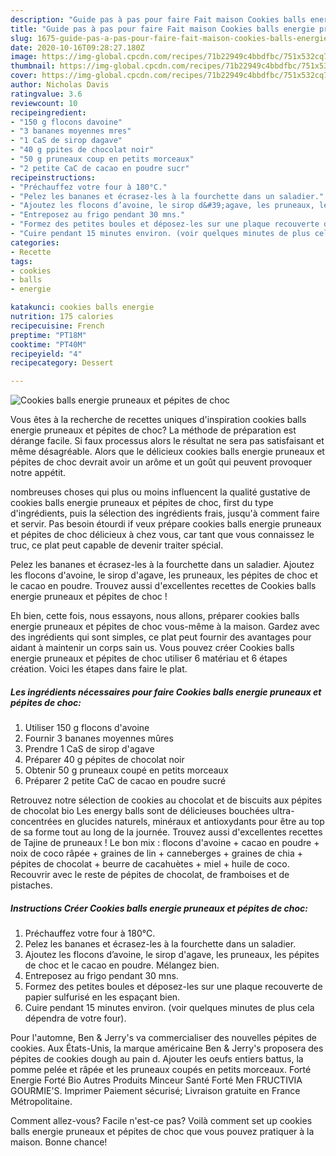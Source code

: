 ```yaml
---
description: "Guide pas à pas pour faire Fait maison Cookies balls energie pruneaux et pépites de choc"
title: "Guide pas à pas pour faire Fait maison Cookies balls energie pruneaux et pépites de choc"
slug: 1675-guide-pas-a-pas-pour-faire-fait-maison-cookies-balls-energie-pruneaux-et-pepites-de-choc
date: 2020-10-16T09:28:27.180Z
image: https://img-global.cpcdn.com/recipes/71b22949c4bbdfbc/751x532cq70/cookies-balls-energie-pruneaux-et-pepites-de-choc-photo-principale-de-la-recette.jpg
thumbnail: https://img-global.cpcdn.com/recipes/71b22949c4bbdfbc/751x532cq70/cookies-balls-energie-pruneaux-et-pepites-de-choc-photo-principale-de-la-recette.jpg
cover: https://img-global.cpcdn.com/recipes/71b22949c4bbdfbc/751x532cq70/cookies-balls-energie-pruneaux-et-pepites-de-choc-photo-principale-de-la-recette.jpg
author: Nicholas Davis
ratingvalue: 3.6
reviewcount: 10
recipeingredient:
- "150 g flocons davoine"
- "3 bananes moyennes mres"
- "1 CaS de sirop dagave"
- "40 g ppites de chocolat noir"
- "50 g pruneaux coup en petits morceaux"
- "2 petite CaC de cacao en poudre sucr"
recipeinstructions:
- "Préchauffez votre four à 180°C."
- "Pelez les bananes et écrasez-les à la fourchette dans un saladier."
- "Ajoutez les flocons d’avoine, le sirop d&#39;agave, les pruneaux, les pépites de choc et le cacao en poudre. Mélangez bien."
- "Entreposez au frigo pendant 30 mns."
- "Formez des petites boules et déposez-les sur une plaque recouverte de papier sulfurisé en les espaçant bien."
- "Cuire pendant 15 minutes environ. (voir quelques minutes de plus cela dépendra de votre four)."
categories:
- Recette
tags:
- cookies
- balls
- energie

katakunci: cookies balls energie 
nutrition: 175 calories
recipecuisine: French
preptime: "PT18M"
cooktime: "PT40M"
recipeyield: "4"
recipecategory: Dessert

---
```



![Cookies balls energie pruneaux et pépites de choc](https://img-global.cpcdn.com/recipes/71b22949c4bbdfbc/751x532cq70/cookies-balls-energie-pruneaux-et-pepites-de-choc-photo-principale-de-la-recette.jpg)

Vous êtes à la recherche de recettes uniques d'inspiration cookies balls energie pruneaux et pépites de choc? La méthode de préparation est dérange facile. Si faux processus alors le résultat ne sera pas satisfaisant et même désagréable. Alors que le délicieux cookies balls energie pruneaux et pépites de choc devrait avoir un arôme et un goût qui peuvent provoquer notre appétit.

nombreuses choses qui plus ou moins influencent la qualité gustative de cookies balls energie pruneaux et pépites de choc, first du type d'ingrédients, puis la sélection des ingrédients frais, jusqu'à comment faire et servir. Pas besoin étourdi if veux prépare cookies balls energie pruneaux et pépites de choc délicieux à chez vous, car tant que vous connaissez le truc, ce plat peut capable de devenir traiter spécial.

Pelez les bananes et écrasez-les à la fourchette dans un saladier. Ajoutez les flocons d&#39;avoine, le sirop d&#39;agave, les pruneaux, les pépites de choc et le cacao en poudre. Trouvez aussi d&#39;excellentes recettes de Cookies balls energie pruneaux et pépites de choc !


Eh bien, cette fois, nous essayons, nous allons, préparer cookies balls energie pruneaux et pépites de choc vous-même à la maison. Gardez avec des ingrédients qui sont simples, ce plat peut fournir des avantages pour aidant à maintenir un corps sain us. Vous pouvez créer Cookies balls energie pruneaux et pépites de choc utiliser 6 matériau et 6 étapes création. Voici les étapes dans faire le plat.

<!--inarticleads1-->

##### Les ingrédients nécessaires pour faire Cookies balls energie pruneaux et pépites de choc:

1. Utiliser 150 g flocons d&#39;avoine
1. Fournir 3 bananes moyennes mûres
1. Prendre 1 CaS de sirop d&#39;agave
1. Préparer 40 g pépites de chocolat noir
1. Obtenir 50 g pruneaux coupé en petits morceaux
1. Préparer 2 petite CaC de cacao en poudre sucré


Retrouvez notre sélection de cookies au chocolat et de biscuits aux pépites de chocolat bio Les energy balls sont de délicieuses bouchées ultra-concentrées en glucides naturels, minéraux et antioxydants pour être au top de sa forme tout au long de la journée. Trouvez aussi d&#39;excellentes recettes de Tajine de pruneaux ! Le bon mix : flocons d&#39;avoine + cacao en poudre + noix de coco râpée + graines de lin + canneberges + graines de chia + pépites de chocolat + beurre de cacahuètes + miel + huile de coco. Recouvrir avec le reste de pépites de chocolat, de framboises et de pistaches. 

<!--inarticleads2-->

##### Instructions Créer Cookies balls energie pruneaux et pépites de choc:

1. Préchauffez votre four à 180°C.
1. Pelez les bananes et écrasez-les à la fourchette dans un saladier.
1. Ajoutez les flocons d’avoine, le sirop d&#39;agave, les pruneaux, les pépites de choc et le cacao en poudre. Mélangez bien.
1. Entreposez au frigo pendant 30 mns.
1. Formez des petites boules et déposez-les sur une plaque recouverte de papier sulfurisé en les espaçant bien.
1. Cuire pendant 15 minutes environ. (voir quelques minutes de plus cela dépendra de votre four).


Pour l&#39;automne, Ben &amp; Jerry&#39;s va commercialiser des nouvelles pépites de cookies. Aux États-Unis, la marque américaine Ben &amp; Jerry&#39;s proposera des pépites de cookies dough au pain d. Ajouter les oeufs entiers battus, la pomme pelée et râpée et les pruneaux coupés en petits morceaux. Forté Energie Forté Bio Autres Produits Minceur Santé Forté Men FRUCTIVIA GOURMIE&#39;S. Imprimer Paiement sécurisé; Livraison gratuite en France Métropolitaine. 


Comment allez-vous? Facile n'est-ce pas? Voilà comment set up cookies balls energie pruneaux et pépites de choc que vous pouvez pratiquer à la maison. Bonne chance!
